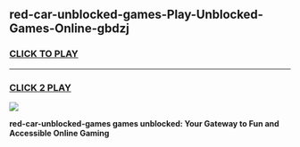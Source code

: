 
## red-car-unblocked-games-Play-Unblocked-Games-Online-gbdzj
<h3>
<a href="https://premium76.site?title=red-car-unblocked-games&ref=25A">CLICK TO PLAY</a></h3>
<hr>

<h3>
<a href="https://premium76.site?title=red-car-unblocked-games&ref=25A">CLICK 2 PLAY</a>
  
</h3>

<a href="https://premium76.site?title=red-car-unblocked-games&ref=25A"><img src="https://clearcache.store/games.png"></a>


**red-car-unblocked-games games unblocked: Your Gateway to Fun and Accessible Online Gaming**
